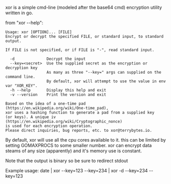 xor is a simple cmd-line (modeled after the base64 cmd) encryption utility written in go.


from "xor --help":

```
Usage: xor [OPTION]... [FILE]
Encrypt or decrypt the specified FILE, or standard input, to standard output.

If FILE is not specified, or if FILE is "-", read standard input.

  -d              Decrypt the input
  --key=<secret>  Use the supplied secret as the encryption or decryption key 
                  As many as three "--key=" args can supplied on the command line.
                  By default, xor will attempt to use the value in env var "XOR_KEY".
  -h --help       Display this help and exit
  -v --version    Print the version and exit

Based on the idea of a one-time pad (https://en.wikipedia.org/wiki/One-time_pad),
xor uses a hashing function to generate a pad from a supplied key
(or keys). A unique iv (https://en.wikipedia.org/wiki/Cryptographic_nonce)
is used for each encryption operation.
Please direct inquiries, bug reports, etc. to xor@terrybytes.io.

```

By default, xor will use all the cpu cores available to it. this can be limited by setting GOMAXPROCS to some smaller number. xor can encrypt data steams of any size (apparently) and it's memory use is constant.

Note that the output is binary so be sure to redirect stdout

Example usage:
date | xor --key=123 --key=234 | xor -d --key=234 --key=123


